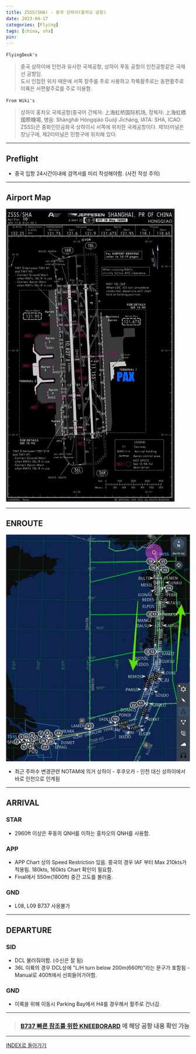 ```yaml
---
title: ZSSS(SHA) - 중국 상하이(홍차오 공항)
date: 2023-04-17
categories: [Flying]
tags: [china, sha]
pin:
---
```


`FlyingDeuk's`
>중국 상하이에 인천과 유사한 국제공항, 상하이 푸동 공항이 인천공항같은 국제선 공항임.<br>
도시 인접한 위치 때문에 서쪽 장주를 주로 사용하고 착륙활주로는 동편활주로 이륙은 서편활주로를 주로 이용함. 

`From Wiki's`
>상하이 홍차오 국제공항(중국어 간체자: 上海虹桥国际机场, 정체자: 上海虹橋國際機場, 병음: Shànghǎi Hóngqiáo Guójì Jīcháng, IATA: SHA, ICAO: ZSSS)은 중화인민공화국 상하이시 서쪽에 위치한 국제공항이다. 제1터미널은 창닝구에, 제2터미널은 민항구에 위치해 있다.

--------

## Preflight
- 중국 입항 24시간이내에 검역서를 미리 작성해야함. (사전 작성 주의)

---------

## Airport Map
![sha](/img/flying/airport/sha_ap.jpg)

------------

## ENROUTE
![pvg](/img/flying/airport/gmpsha.jpg)

- 최근 주파수 변경관련 NOTAM에 의거 상하이 - 후쿠오카 - 인천 대신 상하이에서 바로 인천으로 인계됨

--------

## ARRIVAL
### STAR
- 2960ft 이상은 푸동의 QNH를 이하는 홍차오의 QNH를 사용함. 

### APP
- APP Chart 상의 Speed Restriction 있음. 중국의 경우 IAF 부터 Max 210kts가 적용됨. 180kts, 160kts Chart 확인이 필요함. 
- Final에서 550m(1800ft) 중간 고도를 불러줌. 

### GND
- L08, L09 B737 사용불가

-------

## DEPARTURE
### SID
- DCL 불러줘야함. (수신은 잘 됨)
- 36L 이륙의 경우 DCL상에 "L/H turn below 200m(660ft)"라는 문구가 포함됨 - Manual로 400ft에서 선회들어가야함. 


### GND
- 이륙을 위해 이동시 Parking Bay에서 H4를 경우해서 활주로 건너감. 

-------------

> ### [B737 빠른 참조를 위한 KNEEBORARD](/posts/B737-kneeboard/) 에 해당 공항 내용 확인 가능 

-------
[INDEX로 돌아가기](/posts/KoreaJapanChina/)
